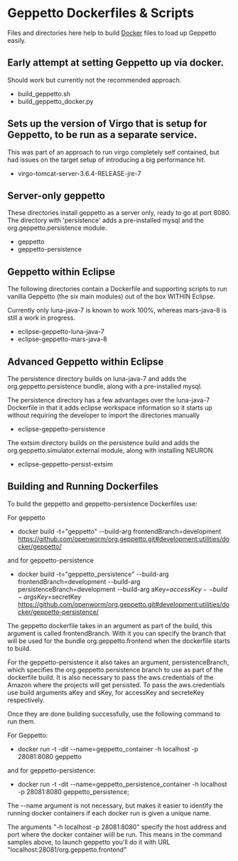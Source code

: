 Geppetto Dockerfiles & Scripts
==============================

Files and directories here help to build [Docker](http://docker.com) files to load up Geppetto easily.

## Early attempt at setting Geppetto up via docker.

Should work but currently not the recommended approach.

* build_geppetto.sh             
* build_geppetto_docker.py      

## Sets up the version of Virgo that is setup for Geppetto, to be run as a separate service.

This was part of an approach to run virgo completely self contained, but had issues on the target setup of 
introducing a big performance hit.

* virgo-tomcat-server-3.6.4-RELEASE-jre-7

## Server-only geppetto

These directories install geppetto as a server only, ready to go at port 8080.  The directory with 'persistence' adds a 
pre-installed mysql and the org.geppetto.persistence module.

* geppetto
* geppetto-persistence

## Geppetto within Eclipse

The following directories contain a Dockerfile and supporting scripts to run vanilla Geppetto (the six main modules) out of the 
box WITHIN Eclipse.

Currently only luna-java-7 is known to work 100%, whereas mars-java-8 is still a work in progress.

* eclipse-geppetto-luna-java-7  
* eclipse-geppetto-mars-java-8  

## Advanced Geppetto within Eclipse

The persistence directory builds on luna-java-7 and adds the org.geppetto.persistence bundle, along with a pre-installed mysql.

The persistence directory has a few advantages over the luna-java-7 Dockerfile in that it adds eclipse workspace information so it 
starts up without requiring the developer to import the directories manually

* eclipse-geppetto-persistence        

The extsim directory builds on the persistence build and adds the org.geppetto.simulator.external module, along with installing NEURON.

* eclipse-geppetto-persist-extsim  

## Building and Running Dockerfiles
To build the geppetto and geppetto-persistence Dockerfiles use:

For geppetto
* docker build -t="geppetto" --build-arg frontendBranch=development https://github.com/openworm/org.geppetto.git#development:utilities/docker/geppetto/

and for geppetto-persistence

* docker build -t="geppetto_persistence" --build-arg frontendBranch=development --build-arg persistenceBranch=development --build-arg aKey=$accessKey --build-arg sKey=$secretKey https://github.com/openworm/org.geppetto.git#development:utilities/docker/geppetto-persistence/

The geppetto dockerfile takes in an argument as part of the build, this argument is called frontendBranch. 
With it you can specify the branch that will be used for the bundle org.geppetto.frontend when the dockerfile
starts to build.

For the geppetto-persistence it also takes an argument, persistenceBranch, which specifies the org.geppetto.persistence branch to use as part of the dockerfile build. 
It is also necessary to pass the aws.credentials of the Amazon where the projects will get persisted.
To pass the aws.credentials use build arguments aKey and sKey, for accessKey and secreteKey respectively.

Once they are done building successfully, use the following command to run them.

For Geppetto:
* docker run  -t -dit --name=geppetto_container -h localhost -p  28081:8080 geppetto

and for geppetto-persistence:
* docker run  -t -dit --name=geppetto_persistence_container -h localhost -p 28081:8080 geppetto_persistence;

The --name argument is not necessary, but makes it easier to identify the running docker containers if each docker
run is given a unique name. 

The arguments "-h localhost -p 28081:8080" specify the host address and port where the docker container wiill be run. 
This means in the command samples above, to launch geppetto you'll do it with URL "localhost:28081/org.geppetto.frontend"


